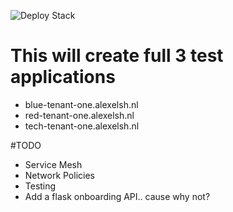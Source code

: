 ![Deploy Stack](https://github.com/alexelshamouty/eph-cluster/actions/workflows/deploy.yaml/badge.svg)

# This will create full 3 test applications 
* blue-tenant-one.alexelsh.nl
* red-tenant-one.alexelsh.nl
* tech-tenant-one.alexelsh.nl

#TODO
* Service Mesh
* Network Policies
* Testing
* Add a flask onboarding API.. cause why not?
